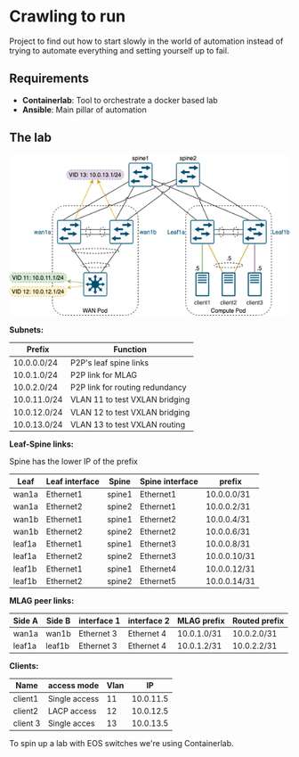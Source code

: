 # Crawling to run

Project to find out how to start slowly in the world of automation instead of trying to automate everything and setting yourself up to fail.

## Requirements

- **Containerlab**: Tool to orchestrate a docker based lab
- **Ansible**: Main pillar of automation

## The lab

![Lab topo](media/lab.drawio.png)

**Subnets:**

| Prefix       | Function                        |
| ------------ | ------------------------------- |
| 10.0.0.0/24  | P2P's leaf spine links          |
| 10.0.1.0/24  | P2P link for MLAG               |
| 10.0.2.0/24  | P2P link for routing redundancy |
| 10.0.11.0/24 | VLAN 11 to test VXLAN bridging  |
| 10.0.12.0/24 | VLAN 12 to test VXLAN bridging  |
| 10.0.13.0/24 | VLAN 13 to test VXLAN routing   |

**Leaf-Spine links:**

Spine has the lower IP of the prefix

| Leaf   | Leaf interface | Spine  | Spine interface | prefix       |
| ------ | -------------- | ------ | --------------- | ------------ |
| wan1a  | Ethernet1      | spine1 | Ethernet1       | 10.0.0.0/31  |
| wan1a  | Ethernet2      | spine2 | Ethernet1       | 10.0.0.2/31  |
| wan1b  | Ethernet1      | spine1 | Ethernet2       | 10.0.0.4/31  |
| wan1b  | Ethernet2      | spine2 | Ethernet2       | 10.0.0.6/31  |
| leaf1a | Ethernet1      | spine1 | Ethernet3       | 10.0.0.8/31  |
| leaf1a | Ethernet2      | spine2 | Ethernet3       | 10.0.0.10/31 |
| leaf1b | Ethernet1      | spine1 | Ethernet4       | 10.0.0.12/31 |
| leaf1b | Ethernet2      | spine2 | Ethernet5       | 10.0.0.14/31 |

**MLAG peer links:**

| Side A | Side B | interface 1 | interface 2 | MLAG prefix | Routed prefix |
| ------ | ------ | ----------- | ----------- | ----------- | ------------- |
| wan1a  | wan1b  | Ethernet 3  | Ethernet 4  | 10.0.1.0/31 | 10.0.2.0/31   |
| leaf1a | leaf1b | Ethernet 3  | Ethernet 4  | 10.0.1.2/31 | 10.0.2.2/31   |

**Clients:**

| Name     | access mode   | Vlan | IP        |
| -------- | ------------- | ---- | --------- |
| client1  | Single access | 11   | 10.0.11.5 |
| client2  | LACP access   | 12   | 10.0.12.5 |
| client 3 | Single acces  | 13   | 10.0.13.5 |


To spin up a lab with EOS switches we're using Containerlab.

```bash
```